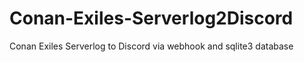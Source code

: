 # Conan-Exiles-Serverlog2Discord
Conan Exiles Serverlog to Discord via webhook and sqlite3 database
